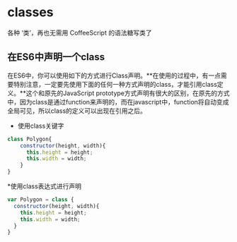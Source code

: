 # classes 

各种 ‘类’，再也无需用 CoffeeScript 的语法糖写类了

## 在ES6中声明一个class  
在ES6中，你可以使用如下的方式进行Class声明。**在使用的过程中，有一点需要特别注意，一定要先使用下面的任何一种方式声明的class，才能引用class定义。**这个和原先的JavaScript prototype方式声明有很大的区别，在原先的方式中，因为class是通过function来声明的，而在javascript中，function将自动变成全局可见，所以class的定义可以出现在引用之后。
* 使用class关键字  
```javascript  
class Polygon{
    constructor(height, width){
      this.height = height;
      this.width = width;
    }
}
```
*使用class表达式进行声明  
```javascript  
var Polygon = class {
  constructor(height, width){
    this.height = height;
    this.width = width;
  }
}
```  
## 